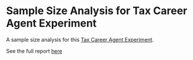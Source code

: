 # Sample Size Analysis for Tax Career Agent Experiment

A sample size analysis for this [Tax Career Agent Experiment](https://www.overcomingbias.com/2022/10/testing-tax-career-agents.html).

See the full report [here](https://chris-mcdo.github.io/tax-career-agents/sample-size-analysis.html)
